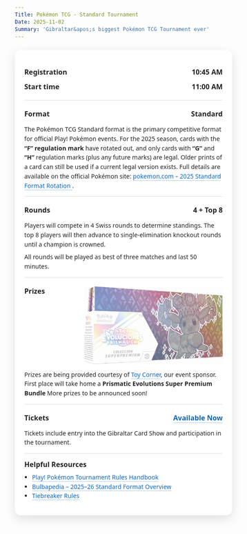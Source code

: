 ```yaml
---
Title: Pokémon TCG - Standard Tournament
Date: 2025-11-02
Summary: 'Gibraltar&apos;s biggest Pokémon TCG Tournament ever'
---
```


<meta name="description" content="Enter the Pokémon TCG Standard Tournament at the Gibraltar Card Show 2025. Battle through Swiss rounds and Top 8 for a chance to win exclusive prizes.">
<meta property="og:image" content="featured-image.png" />

<style>
  .event-card {
    max-width: 800px;
    margin: 24px auto;
    padding: 20px 22px;
    background: #ffffffcc;
    backdrop-filter: blur(6px);
    border-radius: 14px;
    box-shadow: 0 8px 24px rgba(0,0,0,0.12);
    font-family: 'Segoe UI', 'Helvetica Neue', Arial, sans-serif;
    color: #222;
  }
  .event-card .section { padding: 14px 0; border-top: 1px solid #ddd; }
  .event-card .row { display: flex; justify-content: space-between; gap: 12px; padding: 6px 0; }
  .event-card .label { font-weight: 700; font-size: 1.15em; }
  .event-card .value { font-weight: 600; font-size: 1.15em; text-align: right; }
  .event-card p { margin: 8px 0 0; line-height: 1.55; }
  .event-card a { color: #0b65c2; text-decoration: none; border-bottom: 1px solid rgba(11,101,194,0.35); }
  .event-card a:hover { border-bottom-color: rgba(11,101,194,0.7); }

  /* Dark mode */
  html.dark .event-card, :root.dark .event-card, [data-theme="dark"] .event-card {
    background: rgba(10, 25, 47, 0.85); color: #fff; box-shadow: 0 8px 24px rgba(0,0,0,0.5);
  }
  html.dark .event-card .section, :root.dark .event-card .section, [data-theme="dark"] .event-card .section {
    border-top-color: rgba(255,255,255,0.18);
  }
  html.dark .event-card a, :root.dark .event-card a, [data-theme="dark"] .event-card a {
    color: #7cb7ff; border-bottom-color: rgba(124,183,255,0.45);
  }
  @media (prefers-color-scheme: dark) {
    .event-card { background: rgba(10, 25, 47, 0.85); color: #fff; box-shadow: 0 8px 24px rgba(0,0,0,0.5); }
    .event-card .section { border-top-color: rgba(255,255,255,0.18); }
    .event-card a { color: #7cb7ff; border-bottom-color: rgba(124,183,255,0.45); }
  }

  /* Dark mode adjustments for tiebreaker rules backgrounds */
  html.dark .rules-section.swiss, :root.dark .rules-section.swiss, [data-theme='dark'] .rules-section.swiss {
    background: rgba(48, 96, 160, 0.6) !important;
  }
  html.dark .rules-section.topcut, :root.dark .rules-section.topcut, [data-theme='dark'] .rules-section.topcut {
    background: rgba(160, 48, 48, 0.6) !important;
  }
  /* Make the image block-level and remove any margins */
.section .row .value img {
  display: block;            /* no baseline gap */
  margin: 0;                 /* no extra margins */
  max-height: 48px;          /* adjust as needed */
  width: auto;
  height: auto;
  vertical-align: top;       /* extra safety */
}
</style>

<section class="event-card">
  <div class="section" style="border-top: none;">
    <div class="row"><div class="label">Registration</div><div class="value">10:45 AM</div></div>
    <div class="row"><div class="label">Start time</div><div class="value">11:00 AM</div></div>
  </div>

  <div class="section">
    <div class="row"><div class="label">Format</div><div class="value">Standard</div></div>
    <p>The Pokémon TCG Standard format is the primary competitive format for official Play! Pokémon events.
      For the 2025 season, cards with the <strong>“F” regulation mark</strong> have rotated out, and only cards with
      <strong>“G”</strong> and <strong>“H”</strong> regulation marks (plus any future marks) are legal.
      Older prints of a card can still be used if a current legal version exists.
      Full details are available on the official Pokémon site:
      <a href="https://www.pokemon.com/us/pokemon-news/2025-pokemon-tcg-standard-format-rotation-announcement" target="_blank" rel="noopener">
        pokemon.com – 2025 Standard Format Rotation
      </a>.
    </p>
  </div>

  <div class="section">
    <div class="row"><div class="label">Rounds</div><div class="value">4 + Top 8</div></div>
    <p>Players will compete in 4 Swiss rounds to determine standings.
      The top 8 players will then advance to single‑elimination knockout rounds until a champion is crowned.</p>
    <p>All rounds will be played as best of three matches and last 50 minutes.</p>
  </div>

  <div class="section">
    <div class="row"><div class="label">Prizes</div><div class="value"><img src="top-prize.png" style="max-height:180px; width:auto;"/></div></div>
    <p>Prizes are being provided courtesy of <a href="https://toycorner.gi/">Toy Corner</a>, our event sponsor.
      First place will take home a <strong>Prismatic Evolutions Super Premium Bundle</strong> More prizes to be announced soon!</p>
  </div>

  <div class="section">
    <div class="row"><div class="label">Tickets</div><div class="value"><a href="/tickets">Available Now</a></div></div>
    <p>Tickets include entry into the Gibraltar Card Show and participation in the tournament.</p>
  </div>



  <div class="section">
    <div class="label" style="margin-bottom: 8px;">Helpful Resources</div>
    <ul style="margin: 0; padding-left: 18px; line-height: 1.55;">
      <li><a href="https://www.pokemon.com/us/play-pokemon/about/tournaments-rules-and-resources/">Play! Pokémon Tournament Rules Handbook</a></li>
      <li><a href="https://bulbapedia.bulbagarden.net/wiki/2025-26_Standard_format_(TCG)" target="_blank" rel="noopener">Bulbapedia – 2025–26 Standard Format Overview</a></li>
      <li><a href="#" id="tiebreakerLink">Tiebreaker Rules</a></li>
    </ul>
  </div>
</section>

<!-- Modal lives OUTSIDE the wrapper -->
<div id="tiebreakerModal" style="
  display:none; /* hidden by default */
  position:fixed;
  inset:0;
  z-index:9999;
  background:rgba(0,0,0,0.6);
  backdrop-filter: blur(4px);
  align-items:center;
  justify-content:center;
">
  <div style="
    background:#ffffffcc;
    backdrop-filter: blur(8px);
    padding: 20px 24px;
    border-radius: 14px;
    width: 90%;
    max-width: 520px;
    font-family: 'Segoe UI','Helvetica Neue',sans-serif;
    box-shadow: 0 8px 24px rgba(0,0,0,0.3);
    position: relative;
    color: #222;
  ">
    <span id="closeTiebreakerModal" style="
      position:absolute;
      top:10px; right:14px;
      font-size: 1.5em;
      cursor:pointer;
      color:#333;
    ">&times;</span>

<h2 style="margin-top:0;">Tiebreaker Rules</h2>
<div style="line-height:1.5; font-size:0.95rem;">
  <div class="rules-section swiss" style="background:#d0e6ff; padding:10px; border-radius:8px; margin-bottom:12px;">
    <strong>🟦 Swiss Rounds (can end in a draw)</strong>
    <ul style="margin:8px 0 0 20px; padding:0;">
      <li>When time is called, players have ten minutes to finish the current turn and then play one more full turn.</li>
      <li>If there is no winner after those turns, the game is a draw.</li>
    </ul>
  </div>

  <hr style="border:none; border-top:1px solid #ccc; margin:16px 0;">

  <div class="rules-section topcut" style="background:#ffd6d6; padding:10px; border-radius:8px;">
    <strong>🟥 Top Cut / Elimination (must have a winner)</strong>
    <ul style="margin:8px 0 0 20px; padding:0;">
      <li>Same procedure as above.</li>
      <li>If 10 minutes expire and there is no winner:</li>
      <ul>
        <li>The player with a Prize card lead is declared the winner.</li>
        <li>If Prizes are tied a tie-breaker game (normal 6‑Prize setup) will be played to determine the winner. The first player to establish a Prize card lead, or to win the game outright by any other method, is the winner.</li>    
      <ul>
    </ul>
  </div>
</div>
</div>
</div>

<script>
document.addEventListener('DOMContentLoaded', () => {
  const modal = document.getElementById('tiebreakerModal');
  const openLink = document.getElementById('tiebreakerLink');
  const closeBtn = document.getElementById('closeTiebreakerModal');

  function openModal() {
    modal.style.display = 'flex'; // show and centre
    document.body.style.overflow = 'hidden'; // lock background scroll
  }

  function closeModal() {
    modal.style.display = 'none';
    document.body.style.overflow = ''; // restore scroll
  }

  openLink.addEventListener('click', (e) => {
    e.preventDefault();
    openModal();
  });

  closeBtn.addEventListener('click', closeModal);

  window.addEventListener('click', (e) => {
    if (e.target === modal) {
      closeModal();
    }
  });
});
</script>